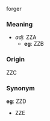 forger
### Meaning
+ _adj_: ZZA
    + __eg__: ZZB

### Origin

ZZC

### Synonym

__eg__: ZZD

+ ZZE


